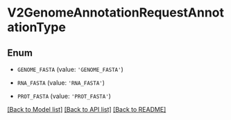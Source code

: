 # V2GenomeAnnotationRequestAnnotationType


## Enum

* `GENOME_FASTA` (value: `'GENOME_FASTA'`)

* `RNA_FASTA` (value: `'RNA_FASTA'`)

* `PROT_FASTA` (value: `'PROT_FASTA'`)

[[Back to Model list]](../README.md#documentation-for-models) [[Back to API list]](../README.md#documentation-for-api-endpoints) [[Back to README]](../README.md)


